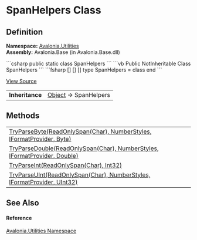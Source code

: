 # SpanHelpers Class




## Definition
**Namespace:** <a href="N_Avalonia_Utilities">Avalonia.Utilities</a>  
**Assembly:** Avalonia.Base (in Avalonia.Base.dll)

<Tabs groupId="api-code-preview">
<TabItem value="csharp" label="C#">
```csharp
public static class SpanHelpers
```
</TabItem>
<TabItem value="vb" label="VB">
```vb
<ExtensionAttribute>
Public NotInheritable Class SpanHelpers
```
</TabItem>
<TabItem value="fsharp" label="F#">
```fsharp
[<AbstractClassAttribute>]
[<SealedAttribute>]
[<ExtensionAttribute>]
type SpanHelpers = class end
```
</TabItem>
</Tabs>



<a href="https://github.com/AvaloniaUI/Avalonia/tree/master/src/Avalonia.Base/Utilities/SpanHelpers.cs" title="View the source code">View Source</a>

<table>
<tr><td><strong>Inheritance</strong></td><td><a href="https://learn.microsoft.com/dotnet/api/system.object" target="_blank" rel="noopener noreferrer">Object</a>  →  SpanHelpers</td></tr>
</table>



## Methods
<table>
<tr>
<td><a href="M_Avalonia_Utilities_SpanHelpers_TryParseByte">TryParseByte(ReadOnlySpan(Char), NumberStyles, IFormatProvider, Byte)</a></td>
<td> </td>
</tr>
<tr>
<td><a href="M_Avalonia_Utilities_SpanHelpers_TryParseDouble">TryParseDouble(ReadOnlySpan(Char), NumberStyles, IFormatProvider, Double)</a></td>
<td> </td>
</tr>
<tr>
<td><a href="M_Avalonia_Utilities_SpanHelpers_TryParseInt">TryParseInt(ReadOnlySpan(Char), Int32)</a></td>
<td> </td>
</tr>
<tr>
<td><a href="M_Avalonia_Utilities_SpanHelpers_TryParseUInt">TryParseUInt(ReadOnlySpan(Char), NumberStyles, IFormatProvider, UInt32)</a></td>
<td> </td>
</tr>
</table>

## See Also


#### Reference
<a href="N_Avalonia_Utilities">Avalonia.Utilities Namespace</a>  

